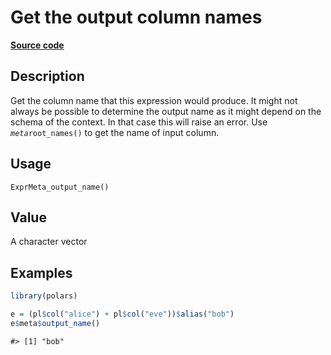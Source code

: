 

# Get the output column names

[**Source code**](https://github.com/pola-rs/r-polars/tree/97c09bc0a6fc3d166744dbddd037b49e8d8fc6c2/R/expr__meta.R#L98)

## Description

Get the column name that this expression would produce. It might not
always be possible to determine the output name as it might depend on
the schema of the context. In that case this will raise an error. Use
<code>$meta$root_names()</code> to get the name of input column.

## Usage

<pre><code class='language-R'>ExprMeta_output_name()
</code></pre>

## Value

A character vector

## Examples

``` r
library(polars)

e = (pl$col("alice") + pl$col("eve"))$alias("bob")
e$meta$output_name()
```

    #> [1] "bob"
